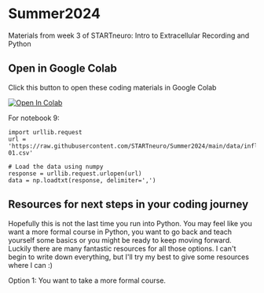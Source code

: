 # Summer2024
Materials from week 3 of STARTneuro: Intro to Extracellular Recording and Python
 

## Open in Google Colab
Click this button to open these coding materials in Google Colab

[![Open In Colab](https://colab.research.google.com/assets/colab-badge.svg)](https://colab.research.google.com/github/STARTneuro/Summer2024)


For notebook 9:
```
import urllib.request
url = 'https://raw.githubusercontent.com/STARTneuro/Summer2024/main/data/inflammation-01.csv'

# Load the data using numpy
response = urllib.request.urlopen(url)
data = np.loadtxt(response, delimiter=',')

```

## Resources for next steps in your coding journey

Hopefully this is not the last time you run into Python. You may feel like you want a more formal course in Python, you want to go back and teach yourself some basics or you might be ready to keep moving forward. Luckily there are many fantastic resources for all those options. I can't begin to write down everything, but I'll try my best to give some resources where I can :)

Option 1: You want to take a more formal course. 

